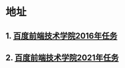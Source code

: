# 地址

## 1. [百度前端技术学院2016年任务](http://ife.baidu.com/2016/task/all)

## 2. [百度前端技术学院2021年任务](http://ife.baidu.com/)



